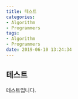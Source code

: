 ```yaml
---
title: 테스트
categories:
- Algorithm
- Programmers
tags:
- Algorithm
- Programmers
date: 2019-06-10 13:24:34
---
```




## 테스트
테스트입니다.